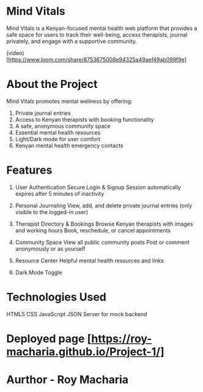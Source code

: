 # Mind Vitals
Mind Vitals is a Kenyan-focused mental health web platform that provides a safe space for users to track their well-being, access therapists, journal privately, and engage with a supportive community.

(video) [https://www.loom.com/share/8753675008e94325a49aef49ab099f9e]

# About the Project
Mind Vitals promotes mental wellness by offering:

1. Private journal entries
2. Access to Kenyan therapists with booking functionality
3. A safe, anonymous community space
4. Essential mental health resources
5. Light/Dark mode for user comfort
6. Kenyan mental health emergency contacts

# Features
1. User Authentication
Secure Login & Signup
Session automatically expires after 5 minutes of inactivity

2. Personal Journaling
View, add, and delete private journal entries (only visible to the logged-in user)

3. Therapist Directory & Bookings
Browse Kenyan therapists with images and working hours
Book, reschedule, or cancel appointments

4. Community Space
View all public community posts
Post or comment anonymously or as yourself

5. Resource Center
Helpful mental health resources and links

6. Dark Mode Toggle

# Technologies Used
HTML5
CSS
JavaScript 
JSON Server for mock backend


# Deployed page [https://roy-macharia.github.io/Project-1/]

# Aurthor - Roy Macharia

